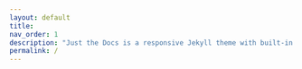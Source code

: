 ```yaml
---
layout: default
title: 
nav_order: 1
description: "Just the Docs is a responsive Jekyll theme with built-in search that is easily customizable and hosted on GitHub Pages."
permalink: /
---
```



